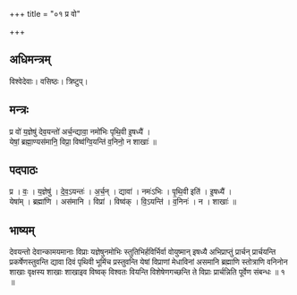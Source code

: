 +++
title = "०१ प्र वो"

+++
## अधिमन्त्रम्
विश्वेदेवाः। वसिष्ठः। त्रिष्टुप्।

## मन्त्रः
प्र वो॑ य॒ज्ञेषु॑ देव॒यन्तो॑ अर्च॒न्द्यावा॒ नमो॑भिः पृथि॒वी इ॒षध्यै॑ ।  
येषां॒ ब्रह्मा॒ण्यस॑मानि॒ विप्रा॒ विष्व॑ग्वि॒यन्ति॑ व॒निनो॒ न शाखाः॑ ॥

## पदपाठः
प्र । वः॒ । य॒ज्ञेषु॑ । दे॒व॒ऽयन्तः॑ । अ॒र्च॒न् । द्यावा॑ । नमः॑ऽभिः । पृ॒थि॒वी इति॑ । इ॒षध्यै॑ ।  
येषा॑म् । ब्रह्मा॑णि । अस॑मानि । विप्रा॑ । विष्व॑क् । वि॒ऽयन्ति॑ । व॒निनः॑ । न । शाखाः॑ ॥

## भाष्यम्
देवयन्तो देवान्कामयमानाः विप्राः यज्ञेषुनमोभिः स्तुतिभिर्हविर्भिर्वा वोयुष्मान् इषध्यै अभिप्राप्तुं प्रार्चन् प्रार्चयन्ति प्रकर्षेणस्तुवन्ति द्यावा दिवं पृथिवी भूमिंच प्रस्तुवन्ति येषां विप्राणां मेधाविनां असमानि ब्रह्माणि स्तोत्राणि वनिनोन शाखाः वृक्षस्य शाखाः शाखाइव विष्वक् विश्वतः वियन्ति विशेषेणगच्छन्ति ते विप्राः प्रार्चन्निति पूर्वेण संबन्धः ॥ १ ॥